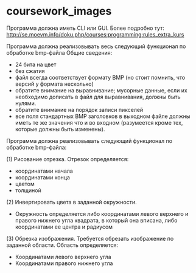 # coursework_images

Программа должна иметь CLI или GUI. Более подробно тут: http://se.moevm.info/doku.php/courses:programming:rules_extra_kurs

Программа должна реализовывать весь следующий функционал по обработке bmp-файла
Общие сведения:
- 24 бита на цвет
- без сжатия
- файл всегда соответствует формату BMP (но стоит помнить, что версий у формата несколько)
- обратите внимание на выравнивание; мусорные данные, если их необходимо дописать в файл для выравнивания, должны быть нулями.
- обратите внимание на порядок записи пикселей
- все поля стандартных BMP заголовков в выходном файле должны иметь те же значения что и во входном (разумеется кроме тех, которые должны быть изменены).

Программа должна реализовывать следующий функционал по обработке bmp-файла:

(1) Рисование отрезка. Отрезок определяется:
- координатами начала
- координатами конца
- цветом
- толщиной

(2) Инвертировать цвета в заданной окружности. 
- Окружность определяется либо координатами левого верхнего и правого нижнего угла квадрата, в который она вписана, либо координатами ее центра и радиусом

(3) Обрезка изображения. Требуется обрезать изображение по заданной области. Область определяется:
- Координатами левого верхнего угла 
- Координатами правого нижнего угла 
